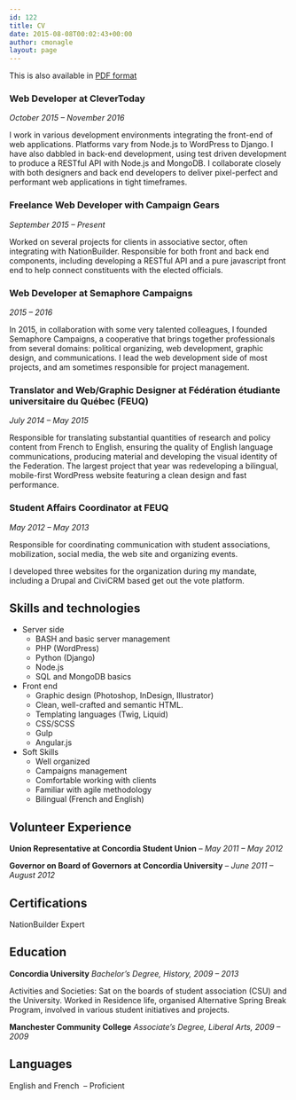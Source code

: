 ```yaml
---
id: 122
title: CV
date: 2015-08-08T00:02:43+00:00
author: cmonagle
layout: page
---
```

This is also available in [PDF format](/assets/docs/cv.pdf)

### Web Developer at CleverToday
 _October 2015 &#8211; November 2016_

I work in various development environments integrating the front-end of web applications. Platforms vary from Node.js to WordPress to Django. I have also dabbled in back-end development, using test driven development to produce a RESTful API with Node.js and MongoDB. I collaborate closely with both designers and back end developers to deliver pixel-perfect and performant web applications in tight timeframes.

### Freelance Web Developer with Campaign Gears
 _September 2015 &#8211; Present_

Worked on several projects for clients in associative sector, often integrating with NationBuilder. Responsible for both front and back end components, including developing a RESTful API and a pure javascript front end to help connect constituents with the elected officials.

### Web Developer at Semaphore Campaigns
 _2015 &#8211; 2016_

In 2015, in collaboration with some very talented colleagues, I founded Semaphore Campaigns, a cooperative that brings together professionals from several domains: political organizing, web development, graphic design, and communications. I lead the web development side of most projects, and am sometimes responsible for project management.

### Translator and Web/Graphic Designer at Fédération étudiante universitaire du Québec (FEUQ)
_July 2014 &#8211; May 2015_

Responsible for translating substantial quantities of research and policy content from French to English, ensuring the quality of English language communications, producing material and developing the visual identity of the Federation. The largest project that year was redeveloping a bilingual, mobile-first WordPress website featuring a clean design and fast performance.

### Student Affairs Coordinator at FEUQ
_May 2012 &#8211; May 2013_

Responsible for coordinating communication with student associations, mobilization, social media, the web site and organizing events.

I developed three websites for the organization during my mandate, including a Drupal and CiviCRM based get out the vote platform.

## Skills and technologies

* Server side
    * BASH and basic server management
    * PHP (WordPress)
    * Python (Django)
    * Node.js
    * SQL and MongoDB basics
* Front end
    * Graphic design (Photoshop, InDesign, Illustrator)
    * Clean, well-crafted and semantic HTML.
    * Templating languages (Twig, Liquid)
    * CSS/SCSS
    * Gulp
    * Angular.js
* Soft Skills
    * Well organized
    * Campaigns management
    * Comfortable working with clients
    * Familiar with agile methodology
    * Bilingual (French and English)

## Volunteer Experience

**Union Representative at Concordia Student Union** &#8211; _May 2011 &#8211; May 2012_

**Governor on Board of Governors at Concordia University** &#8211; _June 2011 &#8211; August 2012_

## Certifications

NationBuilder Expert

## Education

**Concordia University**
_Bachelor&#8217;s Degree, History, 2009 &#8211; 2013_

Activities and Societies: Sat on the boards of student association (CSU) and the University. Worked in Residence life, organised Alternative Spring Break Program, involved in various student initiatives and projects.

**Manchester Community College**
_Associate&#8217;s Degree, Liberal Arts, 2009 &#8211; 2009_

## Languages

English and French  &#8211; Proficient
